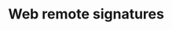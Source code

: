 ﻿# Web remote signatures

<!-- link to version in Portuguese -->
<div data-alt-locales="pt-br"></div>
